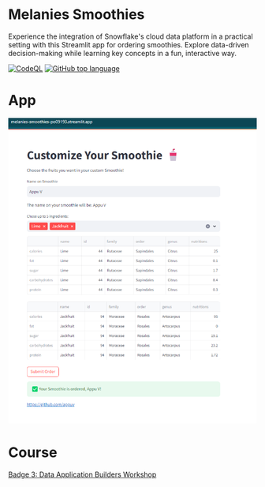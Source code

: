 # Melanies Smoothies
Experience the integration of Snowflake's cloud data platform in a practical setting with this Streamlit app for ordering smoothies. Explore data-driven decision-making while learning key concepts in a fun, interactive way.

[![CodeQL](https://github.com/appuv/melanies_smoothies/actions/workflows/github-code-scanning/codeql/badge.svg)](https://github.com/appuv/melanies_smoothies/actions/workflows/github-code-scanning/codeql) [![GitHub top language](https://img.shields.io/github/languages/top/appuv/melanies_smoothies)]([https://github.com/appuv/melanies_smoothies](https://img.shields.io/github/languages/top/appuv/melanies_smoothies))


# App 
![App](images/app.png)

# Course
[Badge 3: Data Application Builders Workshop](https://learn.snowflake.com/courses/course-v1:snowflake+ESS-DABW+B/course/)
